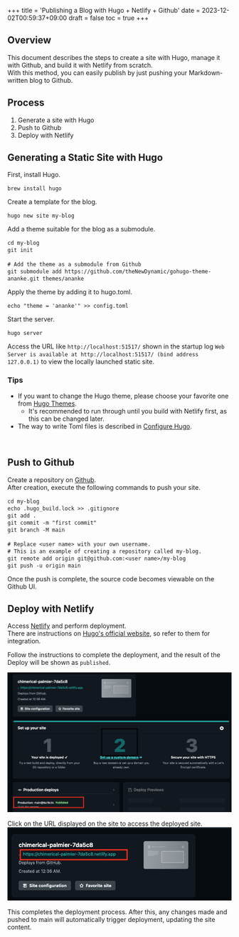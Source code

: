 +++
title = 'Publishing a Blog with Hugo + Netlify + Github'
date = 2023-12-02T00:59:37+09:00
draft = false
toc = true 
+++
## Overview
This document describes the steps to create a site with Hugo, manage it with Github, and build it with Netlify from scratch.  
With this method, you can easily publish by just pushing your Markdown-written blog to Github.

## Process
1. Generate a site with Hugo
2. Push to Github
3. Deploy with Netlify

## Generating a Static Site with Hugo
First, install Hugo.
```shell
brew install hugo
```

Create a template for the blog.
```shell
hugo new site my-blog
```

Add a theme suitable for the blog as a submodule.
```shell
cd my-blog
git init

# Add the theme as a submodule from Github
git submodule add https://github.com/theNewDynamic/gohugo-theme-ananke.git themes/ananke
```

Apply the theme by adding it to hugo.toml.
```shell
echo "theme = 'ananke'" >> config.toml
```

Start the server.
```shell
hugo server
```

Access the URL like `http://localhost:51517/` shown in the startup log `Web Server is available at http://localhost:51517/ (bind address 127.0.0.1)` to view the locally launched static site.

### Tips
* If you want to change the Hugo theme, please choose your favorite one from [Hugo Themes](https://themes.gohugo.io/).
  * It's recommended to run through until you build with Netlify first, as this can be changed later.
* The way to write Toml files is described in [Configure Hugo](https://gohugo.io/getting-started/configuration/).

<br>

## Push to Github

Create a repository on [Github](https://github.com/).<br>
After creation, execute the following commands to push your site.
```shell
cd my-blog
echo .hugo_build.lock >> .gitignore
git add .
git commit -m "first commit"
git branch -M main

# Replace <user name> with your own username.
# This is an example of creating a repository called my-blog.
git remote add origin git@github.com:<user name>/my-blog
git push -u origin main
```

Once the push is complete, the source code becomes viewable on the Github UI.


## Deploy with Netlify
Access [Netlify](https://www.netlify.com/) and perform deployment.  
There are instructions on [Hugo's official website](https://gohugo.io/hosting-and-deployment/hosting-on-netlify/), so refer to them for integration.

Follow the instructions to complete the deployment, and the result of the Deploy will be shown as `published`.

![img-001-001.png](/blog/img-001-001.png)


Click on the URL displayed on the site to access the deployed site.
![img-001-002.png](/blog/img-001-002.png)


This completes the deployment process.
After this, any changes made and pushed to main will automatically trigger deployment, updating the site content.